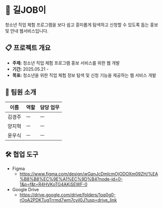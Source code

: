# 📌 길JOB이

청소년 직업 체험 프로그램을 보다 쉽고 흥미롭게 탐색하고 신청할 수 있도록 돕는 홍보 및 안내 웹서비스입니다.

## 📋 프로젝트 개요

* **주제:** 청소년 직업 체험 프로그램 홍보 서비스를 위한 웹 개발
* **기간:** 2025.05.21 -
* **목표:** 청소년을 위한 직업 체험 정보 탐색 및 신청 기능을 제공하는 웹 서비스 개발

## 👥 팀원 소개

| 이름  | 역할 | 담당 업무 |
| --- | -- | ----- |
| 김경주 | ㅡ  | ㅡ     |
| 양지혁 | ㅡ  | ㅡ     |
| 윤우식 | ㅡ  | ㅡ     |


## 🛠 협업 도구
  - Figma
      - https://www.figma.com/design/wGanJcDmIcmOjODOXm09ZH/%EA%B8%B8%EC%9E%A1%EC%9D%B4?node-id=0-1&p=f&t=R4HVKoTG4AKjSEWF-0
  - Google Drive
      - https://drive.google.com/drive/folders/1oq0g0-rOoA2PDKTugTrrmd7wm7cyil0J?usp=drive_link

